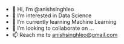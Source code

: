 - 👋 Hi, I’m @anishsinghleo
- 👀 I’m interested in Data Science
- 🌱 I’m currently learning Machine Learning
- 💞️ I’m looking to collaborate on ...
- 📫 Reach me to anishsinghleo@gmail.com

<!---
anishsinghleo/anishsinghleo is a ✨ special ✨ repository because its `README.md` (this file) appears on your GitHub profile.
You can click the Preview link to take a look at your changes.
--->
